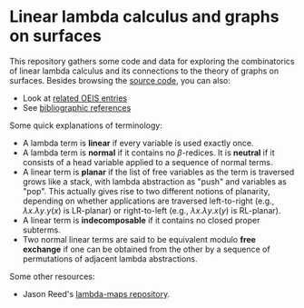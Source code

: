 # Linear lambda calculus and graphs on surfaces

This repository gathers some code and data for exploring the
combinatorics of linear lambda calculus and its connections to the
theory of graphs on surfaces.  Besides browsing the
[source code](src/), you can also:

* Look at [related OEIS entries](doc/oeis.md)
* See [bibliographic references](doc/refs.md)

Some quick explanations of terminology:

* A lambda term is __linear__ if every variable is used exactly once.
* A lambda term is __normal__ if it contains no $\beta$-redices. It is __neutral__ if it consists of a head variable applied to a sequence of normal terms.
* A linear term is __planar__ if the list of free variables as the term is traversed grows like a stack, with lambda abstraction as "push" and variables as "pop". This actually gives rise to two different notions of planarity, depending on whether applications are traversed left-to-right (e.g., $\lambda x.\lambda y.y(x)$ is LR-planar) or right-to-left (e.g., $\lambda x.\lambda y.x(y)$ is RL-planar).
* A linear term is __indecomposable__ if it contains no closed proper subterms.
* Two normal linear terms are said to be equivalent modulo __free exchange__ if one can be obtained from the other by a sequence of permutations of adjacent lambda abstractions.

Some other resources:

* Jason Reed's [lambda-maps repository](https://github.com/jcreedcmu/lambda-maps).
